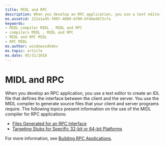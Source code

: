 ```yaml
---
title: MIDL and RPC
description: When you develop an RPC application, you use a text editor to create an IDL file that defines the interface between the client and the server.
ms.assetid: 222a1e45-f007-4089-b700-6f4bed672cfa
keywords:
- MIDL compiler MIDL , MIDL and RPC
- compilers MIDL , MIDL and RPC
- MIDL and RPC MIDL
- RPC MIDL
ms.author: windowssdkdev
ms.topic: article
ms.date: 05/31/2018
---
```


# MIDL and RPC

When you develop an RPC application, you use a text editor to create an IDL file that defines the interface between the client and the server. You use the MIDL compiler to generate source files that your client and server programs require. The following topics present information on the use of the MIDL compiler for RPC applications:

-   [Files Generated for an RPC Interface](files-generated-for-an-rpc-interface.md)
-   [Targeting Stubs for Specific 32-bit or 64-bit Platforms](targeting-stubs-for-specific-32-bit-or-64-bit-platforms.md)

For more information, see [Building RPC Applications](https://msdn.microsoft.com/library/windows/desktop/aa373570).

 

 




